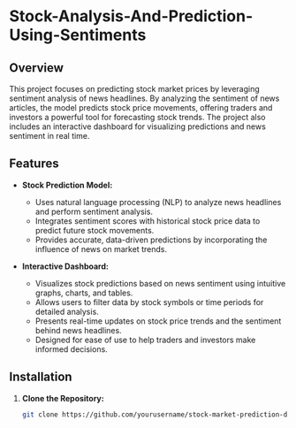 # Stock-Analysis-And-Prediction-Using-Sentiments
## Overview

This project focuses on predicting stock market prices by leveraging sentiment analysis of news headlines. By analyzing the sentiment of news articles, the model predicts stock price movements, offering traders and investors a powerful tool for forecasting stock trends. The project also includes an interactive dashboard for visualizing predictions and news sentiment in real time.

## Features

- **Stock Prediction Model:**
  - Uses natural language processing (NLP) to analyze news headlines and perform sentiment analysis.
  - Integrates sentiment scores with historical stock price data to predict future stock movements.
  - Provides accurate, data-driven predictions by incorporating the influence of news on market trends.

- **Interactive Dashboard:**
  - Visualizes stock predictions based on news sentiment using intuitive graphs, charts, and tables.
  - Allows users to filter data by stock symbols or time periods for detailed analysis.
  - Presents real-time updates on stock price trends and the sentiment behind news headlines.
  - Designed for ease of use to help traders and investors make informed decisions.

## Installation

1. **Clone the Repository:**
   ```bash
   git clone https://github.com/yourusername/stock-market-prediction-dashboard.git
